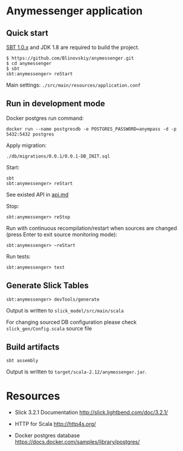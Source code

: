 Anymessenger application
============================


## Quick start

[SBT 1.0.x](http://www.scala-sbt.org/download.html) and JDK 1.8 are required to build the project.

```
$ https://github.com/Blinovskiy/anymessenger.git
$ cd anymessenger
$ sbt
sbt:anymessenger> reStart
```

Main settings:
```./src/main/resources/application.conf```


## Run in development mode

Docker postgres run command:

```
docker run --name postgresdb -e POSTGRES_PASSWORD=anympass -d -p 5432:5432 postgres
``` 

Apply migration:

```
./db/migrations/0.0.1/0.0.1-DB_INIT.sql
```

Start:

```
sbt
sbt:anymessenger> reStart
```
See existed API in [api.md](./!docs/api.md)

Stop:

```
sbt:anymessenger> reStop
```

Run with continuous recompilation/restart when sources are changed (press Enter to exit source monitoring mode):

```
sbt:anymessenger> ~reStart
```

Run tests:

```
sbt:anymessenger> test
```


## Generate Slick Tables

```
sbt:anymessenger> devTools/generate
```
Output is written to `slick_model/src/main/scala`

For changing sourced DB configuration please check `slick_gen/Config.scala` source file


## Build artifacts

```
sbt assembly
```

Output is written to `target/scala-2.12/anymessenger.jar`.


Resources
=========

- Slick 3.2.1 Documentation
  <http://slick.lightbend.com/doc/3.2.1/>

- HTTP for Scala
  <http://http4s.org/>

- Docker postgres database
  <https://docs.docker.com/samples/library/postgres/>